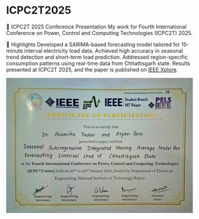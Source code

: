 # ICPC2T2025

📄 ICPC2T 2025 Conference Presentation
My work for Fourth International Conference on Power, Control and Computing Technologies (ICPC2T) 2025.

🧪 Highlights
Developed a SARIMA-based forecasting model tailored for 15-minute interval electricity load data.
Achieved high accuracy in seasonal trend detection and short-term load prediction.
Addressed region-specific consumption patterns using real-time data from Chhattisgarh state.
Results presented at ICPC2T 2025, and the paper is published on [IEEE Xplore](https://ieeexplore.ieee.org/document/10958744?source=document-share&dld=Z21haWwuY29t).


![ICPC2T Certificate](Certificate_ICPC2T2025.jpg)
